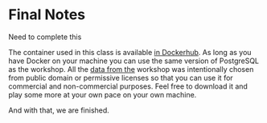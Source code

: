 # Final Notes 

Need to complete this

The container used in this class is available 
[in Dockerhub](https://cloud.docker.com/u/thesteve0/repository/docker/thesteve0/postgres-appdev). 
As long as you have Docker on your machine you can use the same version of PostgreSQL as the workshop. All the 
[data from the](https://github.com/CrunchyData/crunchy-demo-data/releases/tag/v0.1) workshop was intentionally chosen 
from public domain or permissive licenses so that you can use it for commercial and non-commercial purposes. Feel free 
to download it and play some more at your own pace on your own machine.
  
And with that, we are finished.
